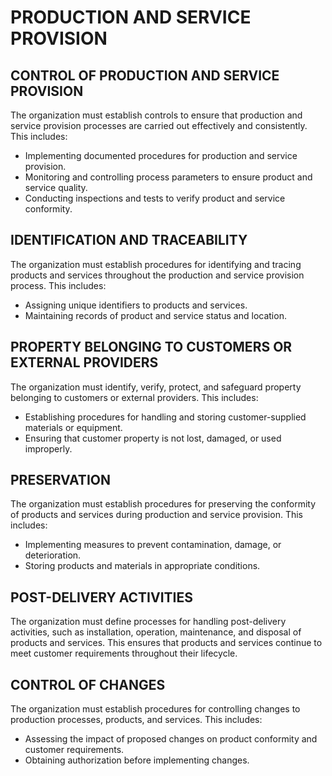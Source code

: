 # PRODUCTION AND SERVICE PROVISION

## CONTROL OF PRODUCTION AND SERVICE PROVISION

The organization must establish controls to ensure that production and service provision processes are carried out effectively and consistently. This includes:

   * Implementing documented procedures for production and service provision.
   * Monitoring and controlling process parameters to ensure product and service quality.
   * Conducting inspections and tests to verify product and service conformity.

## IDENTIFICATION AND TRACEABILITY

The organization must establish procedures for identifying and tracing products and services throughout the production and service provision process. This includes:

   * Assigning unique identifiers to products and services.
   * Maintaining records of product and service status and location.

## PROPERTY BELONGING TO CUSTOMERS OR EXTERNAL PROVIDERS

The organization must identify, verify, protect, and safeguard property belonging to customers or external providers. This includes:

   * Establishing procedures for handling and storing customer-supplied materials or equipment.
   * Ensuring that customer property is not lost, damaged, or used improperly.

## PRESERVATION

The organization must establish procedures for preserving the conformity of products and services during production and service provision. This includes:

   * Implementing measures to prevent contamination, damage, or deterioration.
   * Storing products and materials in appropriate conditions.

## POST-DELIVERY ACTIVITIES

The organization must define processes for handling post-delivery activities, such as installation, operation, maintenance, and disposal of products and services. This ensures that products and services continue to meet customer requirements throughout their lifecycle.

## CONTROL OF CHANGES

The organization must establish procedures for controlling changes to production processes, products, and services. This includes:

   * Assessing the impact of proposed changes on product conformity and customer requirements.
   * Obtaining authorization before implementing changes.
